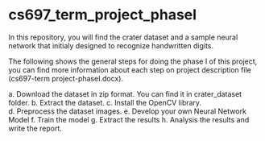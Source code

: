 # cs697_term_project_phaseI

In this repository, you will find the crater dataset and a sample neural network that initialy designed to recognize handwritten digits. 

The following shows the general steps for doing the phase I of this project, you can find more information about each step on project description file (cs697-term project-phaseI.docx). 

a.	Download the dataset in zip format. You can find it in crater_dataset folder. 
b.	Extract the dataset. 
c.	Install the OpenCV library.  
d.	Preprocess the dataset images.
e.	Develop your own Neural Network Model
f.	Train the model
g.	Extract the results
h.	Analysis the results and write the report. 

